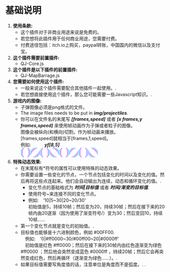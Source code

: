 # 基础说明
1. **使用条款:**   
    - 这个插件对于非商业用途来说是免费的。
    - 若您想将此插件用于任何商业用途，您需要付费。
    - 付费途径包括：itch.io上购买，paypal转账，中国国内的微信以及支付宝。
2. **这个插件需要前置插件:**
    - QJ-Core.js
3. **这个插件是以下插件的前置插件:**   
    - QJ-MapBarrage.js
4. **您需要如何使用这个插件:**
    - 一般来说这个插件需要配合其他插件一起使用。.
    - 若您想直接使用这个插件，那么您可能需要一些Javascript知识。.
5. **游戏内的图像:**   
    - 子弹图像必须是png格式的文件。
    - The image files needs to be put in ***img/projectiles***.
    - 你可以在文件名的末尾写 ***[frames,speed]*** 或者 ***[x frames,y frames,speed]*** 来使用帧动画作为子弹或者粒子的图像。   
      图像会被纵向(和横向)切割，作为帧动画来播放。   
      [frames,speed]就相当于[frames,1,speed]。   
      例如:&emsp;&emsp;&emsp;***yf[8,5]***   
      ![](img/1/yf[8,5].png)
6. **特殊动态效果:**   
    - 在末尾标有*符号的属性可以使用特殊的动态效果。
    - 你需要设置一些变化的节点，一个节点包括变化的时间以及变化的值。然后再将这些点连起来。他们会自动输出为连续，动态和循环变化的值。.
        - 变化节点的基础格式为 ***时间|目标值*** 或者 ***时间/渐变的目标值***.
        - 使用符号~来连接不同的变化节点。   
        - 例如:&emsp;'10|5\~30|20\~20/30'   
        初始值是5，持续10帧；然后变为20，持续30帧；然后在接下来的20帧内由20逐渐（因为使用了渐变符号/）变为30；然后变回10，持续10帧......
    - 第一个变化节点就是变化的初始值。.   
    - 目标值也能够是十六进制颜色，例如 #00FF00.   
        &emsp;例如:&emsp;'0|#ff0000\~30/#00ff00\~20|#0000ff'   
        &emsp;初始值是红色 #ff0000；然后在接下来的30帧内由红色逐渐变为绿色 #ff0000 ；然后他会突然变成蓝色 #0000ff ，持续20帧；然后它会再突然变成红色，然后再循环（逐渐变为绿色......）。.
    - 如果目标值需要写角度值的话，注意单位是角度而不是弧度。.
        .
